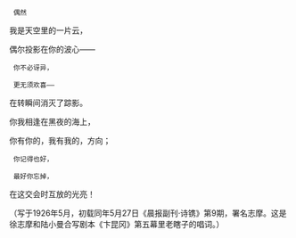      偶然 

   我是天空里的一片云，

   偶尔投影在你的波心——

     你不必讶异，

     更无须欢喜——

   在转瞬间消灭了踪影。

   你我相逢在黑夜的海上，

   你有你的，我有我的，方向；

     你记得也好，

     最好你忘掉，

   在这交会时互放的光亮！ 

   （写于1926年5月，初载同年5月27日《晨报副刊·诗镌》第9期，署名志摩。这是徐志摩和陆小曼合写剧本《卞昆冈》第五幕里老瞎子的唱词。）

